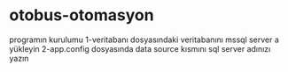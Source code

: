 # otobus-otomasyon
programın kurulumu
1-veritabanı dosyasındaki veritabanını mssql server a yükleyin
2-app.config dosyasında data source kısmını sql server adınızı yazın
